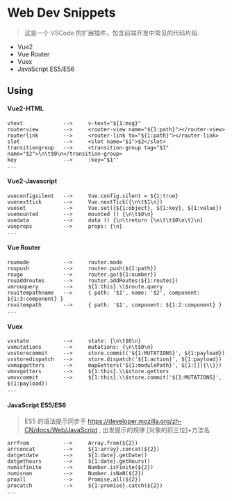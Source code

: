 # Web Dev Snippets

>这是一个 VSCode 的扩展插件，包含前端开发中常见的代码片段.

- Vue2
- Vue Router
- Vuex
- JavaScript ES5/ES6

## Using

#### Vue2-HTML

```
vtext             -->     v-text="${1:msg}"
routerview        -->     <router-view name="${1:path}"></router-view>
routerlink        -->     <router-link to="${1:path}"></router-link>
slot              -->     <slot name="$1">$2</slot>
transitiongroup   -->     <transition-group tag="$1" name="$2">\n\t$0\n</transition-group>
key               -->     :key="$1"'
...
```

#### Vue2-Javascript

```
vueconfigsilent   -->     Vue.config.silent = ${1:true}
vuenexttick       -->     Vue.nextTick({\n\t$1\n})
vueset            -->     Vue.set({${1:object}, ${1:key}, ${1:value})
vuemounted        -->     mounted () {\n\t$0\n}
vuedata           -->     data () {\n\treturn {\n\t\t$0\n\t}\n}
vueprops          -->     props: {\n}
...
```

#### Vue Router

```
roumode           -->     router.mode
roupush           -->     router.push(${1:path})
rougo             -->     router.go(${1:number})
rouaddroutes      -->     router.addRoutes(${1:routes})
vmrouquery        -->     ${1:this}.\\$route.query
rouitempathname   -->     { path: '$1', name: '$2', component: ${1:3:component} }
rouitempath       -->     { path: '$1', component: ${1:2:component} }
...
```

#### Vuex

```
vxstate           -->     state: {\n\t$0\n}
vxmutations       -->     mutations: {\n\t$0\n}
vxstorecommit     -->     store.commit('${1:MUTATIONS}', ${1:payload})
vxstoredispatch   -->     store.dispatch('${1:action}', ${1:payload})
vxmapgetters      -->     mapGetters('${1:modulePath}', ${1:[]|{\\}})
vmvxgetters       -->     ${1:this}.\\$store.getters
vmvxcommit        -->     ${1:this}.\\$store.commit('${1:MUTATIONS}', ${1:payload})
...
```

#### JavaScript ES5/ES6

> ES5 的语法提示同步于 https://developer.mozilla.org/zh-CN/docs/Web/JavaScript , 出发提示的规律 [对象的前三位]+方法名

```
arrfrom           -->     Array.from(${2})
arrconcat         -->     ${1:array}.concat(${2})
datgetdate        -->     ${1:date}.getDate()
datgethours       -->     ${1:date}.getHours()
numisfinite       -->     Number.isFinite(${2})
numisnan          -->     Number.isNaN(${2})
proall            -->     Promise.all(${2})
procatch          -->     ${1:promise}.catch(${2})
...
```